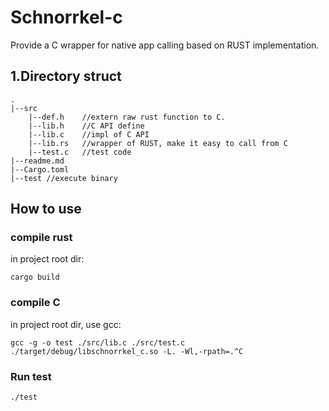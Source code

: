 # Schnorrkel-c

Provide a C wrapper for native app calling based on RUST implementation.

## 1.Directory struct
```
.
|--src
    |--def.h    //extern raw rust function to C.
    |--lib.h    //C API define
    |--lib.c    //impl of C API
    |--lib.rs   //wrapper of RUST, make it easy to call from C
    |--test.c   //test code
|--readme.md
|--Cargo.toml
|--test //execute binary

```

## How to use

### compile rust

in project root dir:
```
cargo build
```
### compile C
in project root dir, use gcc:

```
gcc -g -o test ./src/lib.c ./src/test.c ./target/debug/libschnorrkel_c.so -L. -Wl,-rpath=.^C
```
### Run test
```
./test
```
